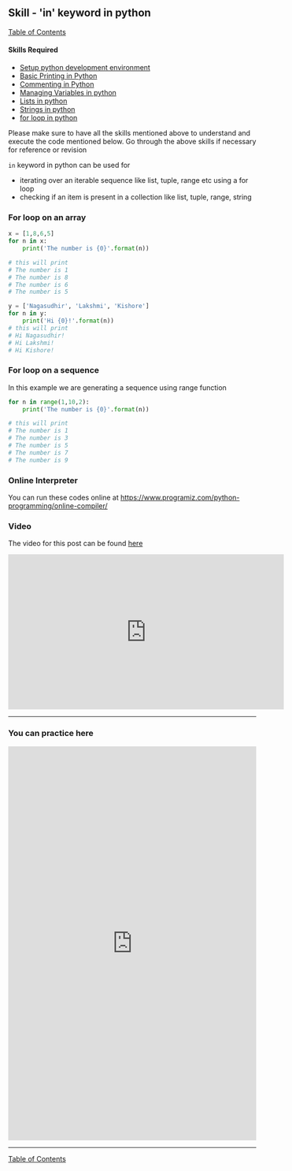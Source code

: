 ## Skill - 'in' keyword in python
[Table of Contents](https://nagasudhir.blogspot.com/2020/04/taming-python-table-of-contents.html)

#### Skills Required
* [Setup python development environment](https://nagasudhir.blogspot.com/2020/04/setup-python-development-environment_14.html)
* [Basic Printing in Python](https://nagasudhir.blogspot.com/2020/04/basic-printing-in-python.html)
* [Commenting in Python](https://nagasudhir.blogspot.com/2020/04/comments-in-python.html)
* [Managing Variables in python](https://nagasudhir.blogspot.com/2020/04/managing-variables-in-python.html)
* [Lists in python](https://nagasudhir.blogspot.com/2020/04/lists-in-python.html)
* [Strings in python](https://nagasudhir.blogspot.com/2020/04/strings-in-python.html)
* [for loop in python](https://nagasudhir.blogspot.com/2020/05/for-loop-in-python.html)

Please make sure to have all the skills mentioned above to understand and execute the code mentioned below. Go through the above skills if necessary for reference or revision

`in` keyword in python can be used for  
* iterating over an iterable sequence like list, tuple, range etc using a for loop
* checking if an item is present in a collection like list, tuple, range, string

### For loop on an array
```python
x = [1,8,6,5]
for n in x:
	print('The number is {0}'.format(n))

# this will print
# The number is 1
# The number is 8
# The number is 6
# The number is 5

y = ['Nagasudhir', 'Lakshmi', 'Kishore']
for n in y:
	print('Hi {0}!'.format(n))
# this will print
# Hi Nagasudhir!
# Hi Lakshmi!
# Hi Kishore!
```

### For loop on a sequence
In this example we are generating a sequence using range function
```python
for n in range(1,10,2):
	print('The number is {0}'.format(n))

# this will print
# The number is 1
# The number is 3
# The number is 5
# The number is 7
# The number is 9
```

### Online Interpreter
You can run these codes online at https://www.programiz.com/python-programming/online-compiler/

### Video
The video for this post can be found [here](https://youtu.be/JqQPgGKzp9I)
<iframe width="560" height="315" src="https://www.youtube.com/embed/JqQPgGKzp9I" frameborder="0" allow="accelerometer; autoplay; encrypted-media; gyroscope; picture-in-picture" allowfullscreen></iframe>

<hr/>


### You can practice here
<iframe height="800px" width="100%" src="https://repl.it/repls/LimeWiltedRouter?lite=true" scrolling="no" frameborder="no" allowtransparency="true" allowfullscreen="true" sandbox="allow-forms allow-pointer-lock allow-popups allow-same-origin allow-scripts allow-modals"></iframe>

<hr/>

[Table of Contents](https://nagasudhir.blogspot.com/2020/04/taming-python-table-of-contents.html)


<!--stackedit_data:
eyJoaXN0b3J5IjpbLTExMDk4MzcwMTVdfQ==
-->